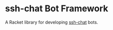 ssh-chat Bot Framework
===
A Racket library for developing [ssh-chat](https://github.com/shazow/ssh-chat) bots.
